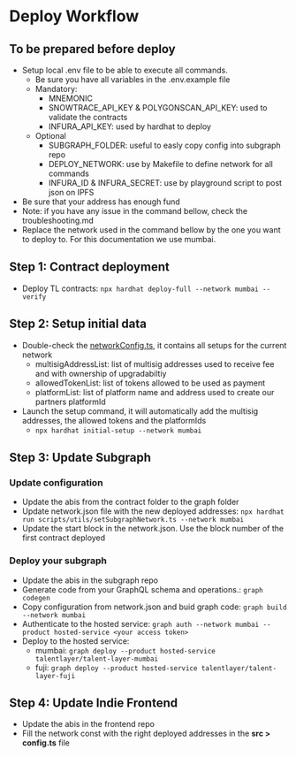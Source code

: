 # Deploy Workflow

## To be prepared before deploy

- Setup local .env file to be able to execute all commands.
  - Be sure you have all variables in the .env.example file
  - Mandatory:
    - MNEMONIC
    - SNOWTRACE_API_KEY & POLYGONSCAN_API_KEY: used to validate the contracts
    - INFURA_API_KEY: used by hardhat to deploy
  - Optional
    - SUBGRAPH_FOLDER: useful to easly copy config into subgraph repo
    - DEPLOY_NETWORK: use by Makefile to define network for all commands
    - INFURA_ID & INFURA_SECRET: use by playground script to post json on IPFS
- Be sure that your address has enough fund
- Note: if you have any issue in the command bellow, check the troubleshooting.md
- Replace the network used in the command bellow by the one you want to deploy to. For this documentation we use mumbai.

## Step 1: Contract deployment

- Deploy TL contracts: `npx hardhat deploy-full --network mumbai --verify`

## Step 2: Setup initial data

- Double-check the [networkConfig.ts](../networkConfig.ts), it contains all setups for the current network
  - multisigAddressList: list of multisig addresses used to receive fee and with ownership of upgradabiltiy
  - allowedTokenList: list of tokens allowed to be used as payment
  - platformList: list of platform name and address used to create our partners platformId
- Launch the setup command, it will automatically add the multisig addresses, the allowed tokens and the platformIds
  - `npx hardhat initial-setup --network mumbai`

## Step 3: Update Subgraph

### Update configuration

- Update the abis from the contract folder to the graph folder
- Update network.json file with the new deployed addresses: `npx hardhat run scripts/utils/setSubgraphNetwork.ts --network mumbai`
- Update the start block in the network.json. Use the block number of the first contract deployed

### Deploy your subgraph

- Update the abis in the subgraph repo
- Generate code from your GraphQL schema and operations.: `graph codegen`
- Copy configuration from network.json and buid graph code: `graph build --network mumbai`
- Authenticate to the hosted service: `graph auth --network mumbai --product hosted-service <your access token>`
- Deploy to the hosted service:
  - mumbai: `graph deploy --product hosted-service talentlayer/talent-layer-mumbai`
  - fuji: `graph deploy --product hosted-service talentlayer/talent-layer-fuji`

## Step 4: Update Indie Frontend

- Update the abis in the frontend repo
- Fill the network const with the right deployed addresses in the **src > config.ts** file
